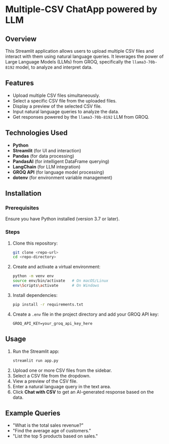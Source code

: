 # Multiple-CSV ChatApp powered by LLM

## Overview
This Streamlit application allows users to upload multiple CSV files and interact with them using natural language queries. It leverages the power of Large Language Models (LLMs) from GROQ, specifically the `llama3-70b-8192` model, to analyze and interpret data.

## Features
- Upload multiple CSV files simultaneously.
- Select a specific CSV file from the uploaded files.
- Display a preview of the selected CSV file.
- Input natural language queries to analyze the data.
- Get responses powered by the `llama3-70b-8192` LLM from GROQ.

## Technologies Used
- **Python**
- **Streamlit** (for UI and interaction)
- **Pandas** (for data processing)
- **PandasAI** (for intelligent DataFrame querying)
- **LangChain** (for LLM integration)
- **GROQ API** (for language model processing)
- **dotenv** (for environment variable management)

## Installation

### Prerequisites
Ensure you have Python installed (version 3.7 or later).

### Steps
1. Clone this repository:
   ```sh
   git clone <repo-url>
   cd <repo-directory>
   ```

2. Create and activate a virtual environment:
   ```sh
   python -m venv env
   source env/bin/activate   # On macOS/Linux
   env\Scripts\activate      # On Windows
   ```

3. Install dependencies:
   ```sh
   pip install -r requirements.txt
   ```

4. Create a `.env` file in the project directory and add your GROQ API key:
   ```
   GROQ_API_KEY=your_groq_api_key_here
   ```

## Usage
1. Run the Streamlit app:
   ```sh
   streamlit run app.py
   ```
2. Upload one or more CSV files from the sidebar.
3. Select a CSV file from the dropdown.
4. View a preview of the CSV file.
5. Enter a natural language query in the text area.
6. Click **Chat with CSV** to get an AI-generated response based on the data.

## Example Queries
- "What is the total sales revenue?"
- "Find the average age of customers."
- "List the top 5 products based on sales."


